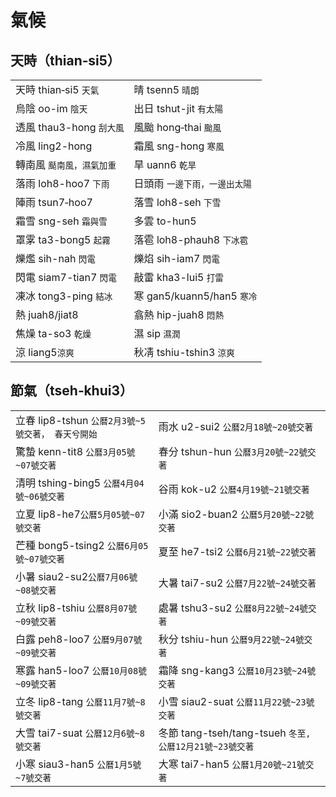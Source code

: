 # 氣候

## 天時（thian‑si5）

|  |  |
| :--- | :--- |
| 天時 thian‑si5 `天氣` | 晴 tsenn5 `晴朗` |
| 烏陰 oo-im `陰天` | 出日 tshut-jit `有太陽` |
| 透風 thau3-hong `刮大風` | 風颱 hong‑thai `颱風` |
| 冷風 ling2-hong | 霜風 sng-hong `寒風` |
| 轉南風 `颳南風，濕氣加重` | 旱 uann6 `乾旱` |
| 落雨 loh8-hoo7 `下雨` | 日頭雨  `一邊下雨，一邊出太陽` |
| 陣雨 tsun7‑hoo7 | 落雪 loh8-seh `下雪` |
| 霜雪 sng-seh `霜與雪` | 多雲  to-hun5 |
| 罩雺 ta3-bong5 `起霧` | 落雹 loh8-phauh8 `下冰雹` |
| 爍爁 sih-nah `閃電` | 爍焰 sih-iam7 `閃電` |
| 閃電 siam7-tian7 `閃電` | 敲雷 kha3-lui5 `打雷` |
| 凍冰 tong3-ping `結冰` | 寒 gan5/kuann5/han5 `寒冷` |
| 熱 juah8/jiat8 | 翕熱 hip-juah8 `悶熱` |
| 焦燥 ta-so3 `乾燥` | 濕 sip `濕潤` |
| 涼 liang5`涼爽` | 秋凊 tshiu-tshin3 `涼爽` |

## 節氣（tseh‑khui3）

|  |  |
| :--- | :--- |
| 立春 lip8-tshun `公曆2月3號~5號交著， 春天兮開始` | 雨水 u2-sui2 `公曆2月18號~20號交著` |
| 驚蟄 kenn-tit8 `公曆3月05號~07號交著` | 春分 tshun-hun `公曆3月20號~22號交著` |
| 清明 tshing-bing5 `公曆4月04號~06號交著` | 谷雨 kok-u2 `公曆4月19號~21號交著` |
| 立夏 lip8-he7`公曆5月05號~07號交著` | 小滿 sio2-buan2 `公曆5月20號~22號交著` |
| 芒種 bong5-tsing2 `公曆6月05號~07號交著` | 夏至 he7-tsi2 `公曆6月21號~22號交著` |
| 小暑 siau2-su2`公曆7月06號~08號交著` | 大暑 tai7-su2 `公曆7月22號~24號交著` |
| 立秋 lip8-tshiu `公曆8月07號~09號交著` | 處暑 tshu3-su2 `公曆8月22號~24號交著` |
| 白露 peh8-loo7 `公曆9月07號~09號交著` | 秋分 tshiu-hun `公曆9月22號~24號交著` |
| 寒露 han5-loo7 `公曆10月08號~09號交著` | 霜降 sng-kang3 `公曆10月23號~24號交著` |
| 立冬 lip8-tang `公曆11月7號~8號交著` | 小雪 siau2-suat `公曆11月22號~23號交著` |
| 大雪 tai7-suat `公曆12月6號~8號交著` | 冬節 tang-tseh/tang-tsueh `冬至, 公曆12月21號~23號交著` |
| 小寒 siau3-han5 `公曆1月5號~7號交著` | 大寒 tai7-han5 `公曆1月20號~21號交著` |



